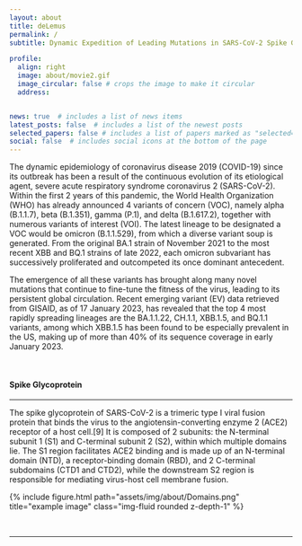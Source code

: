 ```yaml
---
layout: about
title: deLemus
permalink: /
subtitle: Dynamic Expedition of Leading Mutations in SARS-CoV-2 Spike Glycoproteins. <a href='#'>Affiliations</a>.

profile:
  align: right
  image: about/movie2.gif
  image_circular: false # crops the image to make it circular
  address: 


news: true  # includes a list of news items
latest_posts: false  # includes a list of the newest posts
selected_papers: false # includes a list of papers marked as "selected={true}"
social: false  # includes social icons at the bottom of the page
---
```


The dynamic epidemiology of coronavirus disease 2019 (COVID-19) since its outbreak has been a result of the continuous evolution of its etiological agent, severe acute respiratory syndrome coronavirus 2 (SARS-CoV-2). Within the first 2 years of this pandemic, the World Health Organization (WHO) has already announced 4 variants of concern (VOC), namely alpha (B.1.1.7), beta (B.1.351), gamma (P.1), and delta (B.1.617.2), together with numerous variants of interest (VOI). The latest lineage to be designated a VOC would be omicron (B.1.1.529), from which a diverse variant soup is generated. From the original BA.1 strain of November 2021 to the most recent XBB and BQ.1 strains of late 2022, each omicron subvariant has successively proliferated and outcompeted its once dominant antecedent. <br>

The emergence of all these variants has brought along many novel mutations that continue to fine-tune the fitness of the virus, leading to its persistent global circulation. Recent emerging variant (EV) data retrieved from GISAID, as of 17 January 2023, has revealed that the top 4 most rapidly spreading lineages are the BA.1.1.22, CH.1.1, XBB.1.5, and BQ.1.1 variants, among which XBB.1.5 has been found to be especially prevalent in the US, making up of more than 40% of its sequence coverage in early January 2023.

<br>

<h4 style="test-align: left;"><strong>Spike Glycoprotein</strong></h4>
<hr>

The spike glycoprotein of SARS-CoV-2 is a trimeric type I viral fusion protein that binds the virus to the angiotensin-converting enzyme 2 (ACE2) receptor of a host cell.[9] It is composed of 2 subunits: the N-terminal subunit 1 (S1) and C-terminal subunit 2 (S2), within which multiple domains lie. The S1 region facilitates ACE2 binding and is made up of an N-terminal domain (NTD), a receptor-binding domain (RBD), and 2 C-terminal subdomains (CTD1 and CTD2), while the downstream S2 region is responsible for mediating virus-host cell membrane fusion.


{% include figure.html path="assets/img/about/Domains.png" title="example image" class="img-fluid rounded z-depth-1" %}

<br>
<hr>
